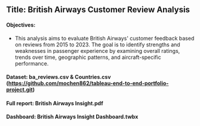 ## Title: British Airways Customer Review Analysis

#### Objectives:
- This analysis aims to evaluate British Airways' customer feedback based on reviews from 2015 to 2023. The goal is to identify strengths and weaknesses in passenger experience by examining overall ratings, trends over time, geographic patterns, and aircraft-specific performance.

#### Dataset: ba_reviews.csv & Countries.csv (https://github.com/mochen862/tableau-end-to-end-portfolio-project.git)
#### Full report: British Airways Insight.pdf
#### Dashboard: British Airways Insight Dashboard.twbx
